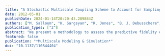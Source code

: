 ```yaml
---
title: "A Stochastic Multiscale Coupling Scheme to Account for Sampling Noise in Atomistic-to-Continuum Simulations"
date: 2012-05-01
publishDate: 2024-01-14T20:20:43.289884Z
authors: ["M. Salloum", "K. Sargsyan", "R. Jones", "B. J. Debusschere", "H. N. Najm", "H. Adalsteinsson"]
publication_types: ["2"]
abstract: "We present a methodology to assess the predictive fidelity of multiscale simulations by incorporating uncertainty in the information exchanged between the atomistic and continuum simulation components. Focusing on uncertainty due to finite sampling in molecular dynamics (MD) simulations, we present an iterative stochastic coupling algorithm that relies on Bayesian inference to build polynomial chaos expansions for the variables exchanged across the atomistic-continuum interface. We consider a simple Couette flow model where velocities are exchanged between the atomistic and continuum components. To alleviate the burden of running expensive MD simulations at every iteration, a surrogate model is constructed from which samples can be efficiently drawn as data for the Bayesian inference. Results show convergence of the coupling algorithm at a reasonable number of iterations. The uncertainty associated with the exchanged variables significantly depends on the amount of data sampled from the MD simulations and on the width of the time averaging window used in the MD simulations. Sequential Bayesian updating is also implemented in order to enhance the accuracy of the stochastic algorithm predictions."
featured: false
publication: "*Multiscale Modeling & Simulation*"
doi: "10.1137/110844404"
---
```



